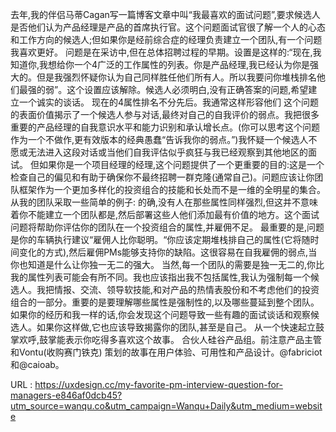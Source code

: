 去年,我的伴侣马蒂Cagan写一篇博客文章中叫“我最喜欢的面试问题”,要求候选人是否他们认为产品经理是产品的首席执行官。这个问题面试官很了解一个人的心态和工作方向的候选人;但如果你是经前综合症的经理负责建立一个团队,有一个问题我喜欢更好。 
 问题是在采访中,但在总体招聘过程的早期。设置是这样的:“现在,我知道你,我想给你一个4广泛的工作属性的列表。你是产品经理,我已经认为你是强大的。但是我强烈怀疑你认为自己同样胜任他们所有人。所以我要问你堆栈排名他们最强的弱”。这个设置应该解除。候选人必须明白,没有正确答案的问题,希望建立一个诚实的谈话。 
 现在的4属性排名不分先后。我通常这样形容他们 
 这个问题的表面价值揭示了一个候选人参与对话,最终对自己的自我评价的弱点。我把很多重要的产品经理的自我意识水平和能力识别和承认增长点。(你可以思考这个问题作为一个不做作,更有效版本的经典愚蠢“告诉我你的弱点。”)我怀疑一个候选人不愿或无法进入这段对话或当他们自我评估似乎疯狂与我已经观察到其他地区的面试。 
 但如果你是一个项目经理的经理,这个问题提供了一个更重要的目的:这是一个检查自己的偏见和有助于确保你不最终招聘一群克隆(通常自己)。问题应该让你团队框架作为一个更加多样化的投资组合的技能和长处而不是一维的全明星的集合。 
 从我的团队采取一些简单的例子: 
 的确,没有人在那些属性同样强烈,但这并不意味着你不能建立一个团队都是,然后部署这些人他们添加最有价值的地方。这个面试问题将帮助你评估你的团队在一个投资组合的属性,并雇佣不足。 
 最重要的是,问题是你的车辆执行建议“雇佣人比你聪明。“你应该定期堆栈排自己的属性(它将随时间变化的方式),然后雇佣PMs能够支持你的缺陷。这很容易在自我雇佣的弱点,当你也知道是什么让你独一无二的强大。 
 当然,每一个团队的需要是独一无二的,你比我的属性列表可能会有所不同。我也应该指出我不包括属性,我认为强制每一个候选人。我把情报、交流、领导软技能,和对产品的热情表股份和不考虑他们的投资组合的一部分。重要的是要理解哪些属性是强制性的,以及哪些蔓延到整个团队。 
 如果你的经历和我一样的话,你会发现这个问题导致一些有趣的面试谈话和观察候选人。如果你这样做,它也应该导致揭露你的团队,甚至是自己。 
 从一个快速起立鼓掌欢呼,鼓掌能表示你吃得多喜欢这个故事。 
 合伙人硅谷产品组。前注意产品主管和Vontu(收购赛门铁克) 
 策划的故事在用户体验、可用性和产品设计。@fabriciot和@caioab。 
  
   
  URL : https://uxdesign.cc/my-favorite-pm-interview-question-for-managers-e846af0dcb45?utm_source=wanqu.co&utm_campaign=Wanqu+Daily&utm_medium=website